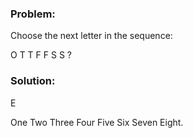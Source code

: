### Problem: 

Choose the next letter in the sequence:

O T T F F S S ?

### Solution: 

E 

One Two Three Four Five Six Seven Eight.


